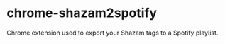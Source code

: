 chrome-shazam2spotify
=====================

Chrome extension used to export your Shazam tags to a Spotify playlist.


